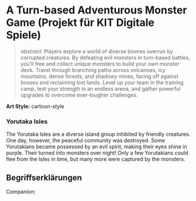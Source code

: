 # A Turn-based Adventurous Monster Game (Projekt für KIT Digitale Spiele)
> *abstract:* Players explore a world of diverse biomes overrun by corrupted creatures. By defeating evil monsters in turn-based battles, you’ll free and collect unique monsters to build your own monster  deck. Travel through branching paths across volcanoes, icy mountains, dense forests, and shadowy mines, facing off against bosses and reclaiming lost lands. Level up your team in the training camp, test your strength in an endless arena, and gather powerful upgrades to overcome ever-tougher challenges. 

**Art Style:** cartoon-style

### Yorutaka Isles
The Yorutaka Isles are a diverse island group inhibited by friendly creatures. One day, however, the peaceful community was destroyed. Some Yorutakians became possessed by an evil spirit, making their eyes shine in purple. Their turned into monsters over night! Only a few Yorutakians could flee from the Isles in time, but many more were captured by the monsters. 


## Begriffserklärungen
Companion: 

























